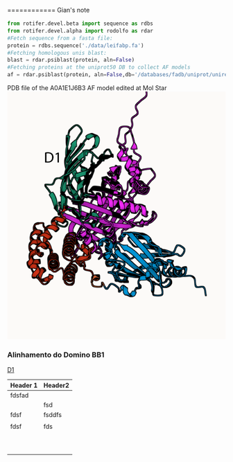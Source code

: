 ============
Gian's note
```python
from rotifer.devel.beta import sequence as rdbs
from rotifer.devel.alpha import rodolfo as rdar
#Fetch sequence from a fasta file:
protein = rdbs.sequence('./data/leifabp.fa')
#Fetching homologous unis blast:
blast = rdar.psiblast(protein, aln=False)
#Fetching proteins at the uniprot50 DB to collect AF models
af = rdar.psiblast(protein, aln=False,db='/databases/fadb/uniprot/uniref50')
```


PDB file of the A0A1E1J6B3 AF model edited at Mol Star
![D1](./BB1.png)
### Alinhamento do Domino BB1
[D1](../data/BB1.html)


|    Header 1    |      Header2  |
| ---    | ---    |
| fdsfad |        |
|        | fsd    |
| fdsf   | fsddfs |
|        |        |
| fdsf   | fds    |
|        |        |
|        |        |
|        |        |
|        |        |
|        |        |
|        |        |
|        |        |
|        |        |
|        |        |
|        |        |
